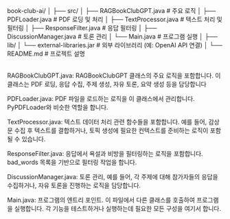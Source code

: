 book-club-ai/
│
├── src/
│   ├── RAGBookClubGPT.java        # 주요 로직
│   ├── PDFLoader.java             # PDF 로딩 및 처리
│   ├── TextProcessor.java         # 텍스트 처리 및 필터링
│   ├── ResponseFilter.java        # 응답 필터링
│   ├── DiscussionManager.java     # 토론 관리
│   └── Main.java                  # 프로그램 실행
│
├── lib/
│   └── external-libraries.jar     # 외부 라이브러리 (예: OpenAI API 연결)
│
└── README.md                     # 프로젝트 설명

</br>
RAGBookClubGPT.java:
RAGBookClubGPT 클래스의 주요 로직을 포함합니다. 이 클래스는 PDF 로딩, 응답 수집, 주제 생성, 자유 토론, 요약 생성 등을 담당합니다

PDFLoader.java:
PDF 파일을 로드하는 로직을 이 클래스에서 관리합니다. PyPDFLoader와 비슷한 역할을 합니다.

TextProcessor.java:
텍스트 데이터 처리 관련 함수들을 포함합니다. 예를 들어, 감상문 수집 후 텍스트를 결합하거나, 토픽 생성에 필요한 컨텍스트를 준비하는 로직이 포함될 수 있습니다.

ResponseFilter.java:
응답에서 욕설과 비방을 필터링하는 로직을 포함합니다. bad_words 목록을 기반으로 필터링 작업을 합니다.

DiscussionManager.java:
토론 관리, 예를 들어, 각 주제에 대해 참가자들의 응답을 수집하거나, 자유 토론을 진행하는 로직을 담당합니다.

Main.java:
프로그램의 엔트리 포인트. 이 파일에서 다른 클래스를 호출하여 프로그램을 실행합니다. 각 기능을 테스트하거나 실행하는데 필요한 모든 구성을 여기서 합니다.

